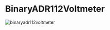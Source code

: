 # BinaryADR112Voltmeter

![binaryadr112voltmeter](https://user-images.githubusercontent.com/8797785/37130307-20d35088-2240-11e8-8172-f004b46c7cbb.png)

